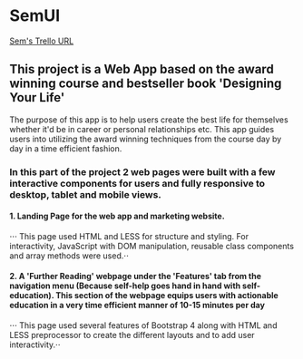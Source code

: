 # SemUI
[Sem's Trello URL](https://trello.com/b/HBYReANw/lambda-notes-sem)

## This project is a Web App based on the award winning course and bestseller book 'Designing Your Life' 
The purpose of this app is to help users create the best life for themselves whether it'd be in career or personal relationships etc. This app guides users into utilizing the award winning techniques from the course day by day in a time efficient fashion. 

### In this part of the project 2 web pages were built with a few interactive components for users and fully responsive to desktop, tablet and mobile views.  
#### 1. Landing Page for the web app and marketing website.
⋅⋅⋅ This page used HTML and LESS for structure and styling. For interactivity, JavaScript with DOM manipulation, reusable class components and array methods were used.⋅⋅ 
#### 2. A 'Further Reading' webpage under the 'Features' tab from the navigation menu (Because self-help goes hand in hand with self-education). This section of the webpage equips users with actionable education in a very time efficient manner of 10-15 minutes per day
⋅⋅⋅ This page used several features of Bootstrap 4 along with HTML and LESS preprocessor to create the different layouts and to add user interactivity.⋅⋅ 

